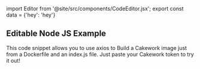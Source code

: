 import Editor from '@site/src/components/CodeEditor.jsx';
export const data = {'hey': 'hey'}

## Editable Node JS Example

This code snippet allows you to use axios to Build a Cakework image just from a Dockerfile and an index.js file.  Just paste your Cakework token to try it out!
<Editor data={data} />

